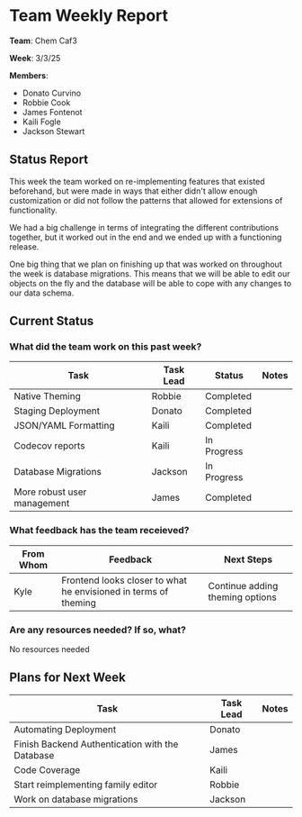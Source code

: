 # Team Weekly Report

**Team**: Chem Caf3

**Week**: 3/3/25

**Members**:

* Donato Curvino
* Robbie Cook
* James Fontenot
* Kaili Fogle
* Jackson Stewart

## Status Report


This week the team worked on re-implementing features that existed beforehand, but were made in ways that either didn't allow enough customization or did not follow the patterns that allowed for extensions of functionality.

We had a big challenge in terms of integrating the different contributions together, but it worked out in the end and we ended up with a functioning release.

One big thing that we plan on finishing up that was worked on throughout the week is database migrations. This means that we will be able to edit our objects on the fly and the database will be able to cope with any changes to our data schema.

## Current Status

### What did the team work on this past week?


| Task                      | Task Lead   | Status     | Notes |
| ------                    | ----------- | --------   | -------|
|Native Theming             |Robbie       | Completed  |       |
|Staging Deployment         |Donato       | Completed  |       |
|JSON/YAML Formatting       |Kaili        | Completed  |       |
|Codecov reports            |Kaili        | In Progress|       |
|Database Migrations        |Jackson      | In Progress|       |
|More robust user management|James        | Completed  |       |

### What feedback has the team receieved?


| From Whom   | Feedback             | Next Steps |
| ----------- | ----------           | ------------ |
|Kyle         |Frontend looks closer to what he envisioned in terms of theming |Continue adding theming options|

### Are any resources needed? If so, what?

No resources needed

## Plans for Next Week

| Task | Task Lead | Notes |
| ------ | ----------- | ------- |
|Automating Deployment|Donato|       |
|Finish Backend Authentication with the Database|James|       |
|Code Coverage|Kaili|       |
|Start reimplementing family editor|Robbie|       |
|Work on database migrations|Jackson|       |
